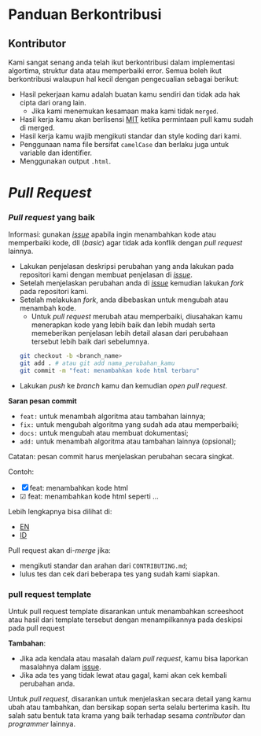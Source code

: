 # Panduan Berkontribusi

## Kontributor

Kami sangat senang anda telah ikut berkontribusi dalam implementasi algortima, struktur data atau memperbaiki error.
Semua boleh ikut berkontribusi walaupun hal kecil dengan pengecualian sebagai berikut:

- Hasil pekerjaan kamu adalah buatan kamu sendiri dan tidak ada hak cipta dari orang lain.
  - Jika kami menemukan kesamaan maka kami tidak `merged`.
- Hasil kerja kamu akan berlisensi [MIT](LICENSE) ketika permintaan pull kamu sudah di merged.
- Hasil kerja kamu wajib mengikuti standar dan style koding dari kami.
- Penggunaan nama file bersifat `camelCase` dan berlaku juga untuk variable dan identifier.
- Menggunakan output `.html`.

# *Pull Request*

### ***Pull request* yang baik**

Informasi: gunakan [*issue*](https://github.com/bellshade/HTML-CSS/issues) apabila ingin menambahkan kode atau memperbaiki kode, dll (*basic*) agar tidak ada konflik dengan *pull request* lainnya.

- Lakukan penjelasan deskripsi perubahan yang anda lakukan pada repositori kami dengan membuat penjelasan di [*issue*](https://github.com/bellshade/HTML-CSS/issues).
- Setelah menjelaskan perubahan anda di [*issue*](https://github.com/bellshade/HTML-CSS/issues) kemudian lakukan *fork* pada repositori kami.
- Setelah melakukan *fork*, anda dibebaskan untuk mengubah atau menambah kode.
  - Untuk *pull request* merubah atau memperbaiki, diusahakan kamu menerapkan kode yang lebih baik dan lebih mudah serta memeberikan penjelasan lebih detail alasan dari perubahaan tersebut lebih baik dari sebelumnya.
  ```bash
  git checkout -b <branch_name>
  git add . # atau git add nama_perubahan_kamu
  git commit -m "feat: menambahkan kode html terbaru"
  ```
- Lakukan *push* ke *branch* kamu dan kemudian *open pull request*.

**Saran pesan commit**

- `feat:` untuk menambah algoritma atau tambahan lainnya;
- `fix:` untuk mengubah algoritma yang sudah ada atau memperbaiki;
- `docs:` untuk mengubah atau membuat dokumentasi;
- `add:` untuk menambah algoritma atau tambahan lainnya (opsional); 

Catatan: pesan commit harus menjelaskan perubahan secara singkat.

Contoh: 
- &#9746; feat: menambahkan kode html
- &#9745; feat: menambahkan kode html seperti ...

Lebih lengkapnya bisa dilihat di:
- [EN](https://www.conventionalcommits.org/en/v1.0.0/)
- [ID](https://www.conventionalcommits.org/id/v1.0.0/)

Pull request akan di-*merge* jika:

- mengikuti standar dan arahan dari `CONTRIBUTING.md`;
- lulus tes dan cek dari beberapa tes yang sudah kami siapkan.

### pull request template
Untuk pull request template disarankan untuk menambahkan screeshoot atau hasil dari template tersebut dengan menampilkannya pada deskipsi pada pull request


**Tambahan**:

- Jika ada kendala atau masalah dalam *pull request*, kamu bisa laporkan masalahnya dalam [issue](https://github.com/bellshade/HTML-CSS/issues).
- Jika ada tes yang tidak lewat atau gagal, kami akan cek kembali perubahan anda.

Untuk *pull request*, disarankan untuk menjelaskan secara detail yang kamu ubah atau tambahkan, dan bersikap sopan serta selalu berterima kasih. Itu salah satu bentuk tata krama yang baik terhadap sesama *contributor* dan *programmer* lainnya.
